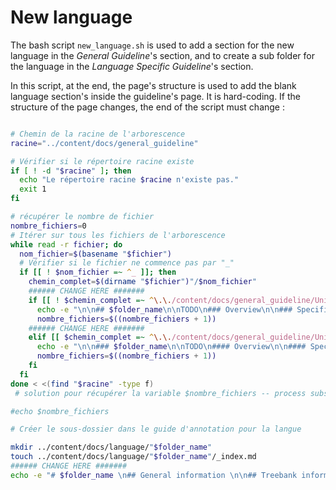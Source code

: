 # New language

The bash script `new_language.sh` is used to add a section for the new language in the *General Guideline*'s section, and to create a sub folder for the language in the *Language Specific Guideline*'s section. 

In this script, at the end, the page's structure is used to add the blank language section's inside the guideline's page. It is hard-coding. If the structure of the page changes, the end of the script must change :

```bash

# Chemin de la racine de l'arborescence
racine="../content/docs/general_guideline"

# Vérifier si le répertoire racine existe
if [ ! -d "$racine" ]; then
  echo "Le répertoire racine $racine n'existe pas."
  exit 1
fi

# récupérer le nombre de fichier 
nombre_fichiers=0
# Itérer sur tous les fichiers de l'arborescence
while read -r fichier; do
  nom_fichier=$(basename "$fichier")
  # Vérifier si le fichier ne commence pas par "_"
  if [[ ! $nom_fichier =~ ^_ ]]; then
    chemin_complet=$(dirname "$fichier")"/$nom_fichier"
    ###### CHANGE HERE #######
    if [[ ! $chemin_complet =~ ^\.\./content/docs/general_guideline/Universal_construction ]]; then
      echo -e "\n\n## $folder_name\n\nTODO\n### Overview\n\n### Specific Pattern\n\n" >> "$chemin_complet"
      nombre_fichiers=$((nombre_fichiers + 1))
    ###### CHANGE HERE #######
    elif [[ $chemin_complet =~ ^\.\./content/docs/general_guideline/Universal_construction/ ]]; then
      echo -e "\n\n### $folder_name\n\nTODO\n#### Overview\n\n#### Specific Pattern\n\n" >> "$chemin_complet"
      nombre_fichiers=$((nombre_fichiers + 1))
    fi
  fi
done < <(find "$racine" -type f)
 # solution pour récupérer la variable $nombre_fichiers -- process substitution

#echo $nombre_fichiers

# Créer le sous-dossier dans le guide d'annotation pour la langue

mkdir ../content/docs/language/"$folder_name"
touch ../content/docs/language/"$folder_name"/_index.md
###### CHANGE HERE #######
echo -e "# $folder_name \n## General information \n\n## Treebank information \n\n### Guidelines status\n\nStatut of the guideline : 0% written\n\n## Author information \n" > ../content/docs/language/"$folder_name"/_index.md

```
